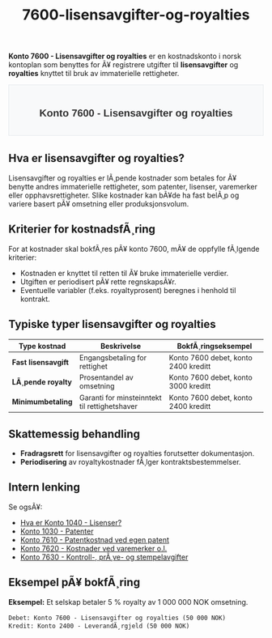 ﻿---
title: "7600-lisensavgifter-og-royalties"
meta_title: "7600-lisensavgifter-og-royalties"
meta_description: "**Konto 7600 - Lisensavgifter og royalties** er en kostnadskonto i norsk kontoplan som benyttes for Ã¥ registrere utgifter til **lisensavgifter** og **royalties..."
slug: 7600-lisensavgifter-og-royalties
type: blog
layout: pages/single
---

**Konto 7600 - Lisensavgifter og royalties** er en kostnadskonto i norsk kontoplan som benyttes for Ã¥ registrere utgifter til **lisensavgifter** og **royalties** knyttet til bruk av immaterielle rettigheter.

![Illustrasjon av konto 7600 Lisensavgifter og royalties](7600-lisensavgifter-og-royalties-image.svg)

## Hva er lisensavgifter og royalties?

Lisensavgifter og royalties er lÃ¸pende kostnader som betales for Ã¥ benytte andres immaterielle rettigheter, som patenter, lisenser, varemerker eller opphavsrettigheter. Slike kostnader kan bÃ¥de ha fast belÃ¸p og variere basert pÃ¥ omsetning eller produksjonsvolum.

## Kriterier for kostnadsfÃ¸ring

For at kostnader skal bokfÃ¸res pÃ¥ konto 7600, mÃ¥ de oppfylle fÃ¸lgende kriterier:

* Kostnaden er knyttet til retten til Ã¥ bruke immaterielle verdier.
* Utgiften er periodisert pÃ¥ rette regnskapsÃ¥r.
* Eventuelle variabler (f.eks. royaltyprosent) beregnes i henhold til kontrakt.

## Typiske typer lisensavgifter og royalties

| Type kostnad              | Beskrivelse                           | BokfÃ¸ringseksempel                   |
|---------------------------|---------------------------------------|--------------------------------------|
| **Fast lisensavgift**     | Engangsbetaling for rettighet         | Konto 7600 debet, konto 2400 kreditt |
| **LÃ¸pende royalty**       | Prosentandel av omsetning             | Konto 7600 debet, konto 3000 kreditt |
| **Minimumbetaling**       | Garanti for minsteinntekt til rettighetshaver | Konto 7600 debet, konto 2400 kreditt |

## Skattemessig behandling

* **Fradragsrett** for lisensavgifter og royalties forutsetter dokumentasjon.
* **Periodisering** av royaltykostnader fÃ¸lger kontraktsbestemmelser.

## Intern lenking

Se ogsÃ¥:
* [Hva er Konto 1040 - Lisenser?](/blogs/kontoplan/1040-lisenser "Hva er Konto 1040 - Lisenser?")
* [Konto 1030 - Patenter](/blogs/kontoplan/1030-patenter "Konto 1030 - Patenter")
* [Konto 7610 - Patentkostnad ved egen patent](/blogs/kontoplan/7610-patentkostnad-ved-egen-patent "Konto 7610 - Patentkostnad ved egen patent")
* [Konto 7620 - Kostnader ved varemerker o.l.](/blogs/kontoplan/7620-kostnader-ved-varemerker-o-l "Konto 7620 - Kostnader ved varemerker o.l.")
* [Konto 7630 - Kontroll-, prÃ¸ve- og stempelavgifter](/blogs/kontoplan/7630-kontroll-prove-og-stempelavgifter "Konto 7630 - Kontroll-, prÃ¸ve- og stempelavgifter")

## Eksempel pÃ¥ bokfÃ¸ring

**Eksempel:** Et selskap betaler 5 % royalty av 1 000 000 NOK omsetning.

```text
Debet: Konto 7600 - Lisensavgifter og royalties (50 000 NOK)
Kredit: Konto 2400 - LeverandÃ¸rgjeld (50 000 NOK)
```
